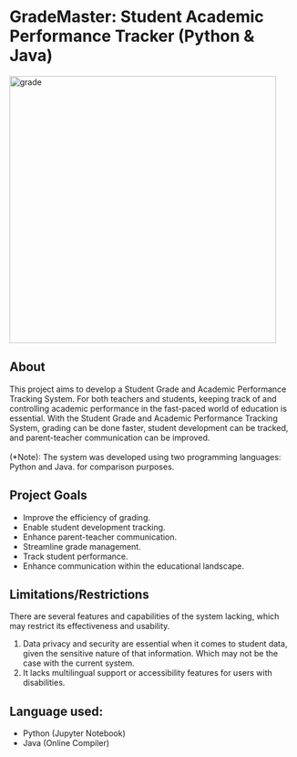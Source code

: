 <h1> GradeMaster: Student Academic Performance Tracker (Python & Java) </h1>

<img width="468" alt="grade" src="https://github.com/user-attachments/assets/85677df4-9b79-4795-bdd5-eed5780e9d7e"> 
<h2> About </h2> 

This project aims to develop a Student Grade and Academic Performance Tracking System. For both teachers and students, keeping track of and controlling academic performance in the fast-paced world of education is essential. With the Student Grade and Academic Performance Tracking System, grading can be done faster, student development can be tracked, and parent-teacher communication can be improved.
<br><br>
(*Note): The system was developed using two programming languages: Python and Java. for comparison purposes. 

<h2> Project Goals </h2>

- Improve the efficiency of grading.
- Enable student development tracking.
- Enhance parent-teacher communication.
- Streamline grade management.
- Track student performance.
- Enhance communication within the educational landscape.

<h2> Limitations/Restrictions </h2>

There are several features and capabilities of the system lacking, which may restrict its effectiveness and usability.
<br>
1. Data privacy and security are essential when it comes to student data, given the sensitive nature of that information. Which may not be the case with the current system.
2. It lacks multilingual support or accessibility features for users with disabilities.

 


<h2> Language used: </h2>

- Python (Jupyter Notebook)
- Java (Online Compiler)
